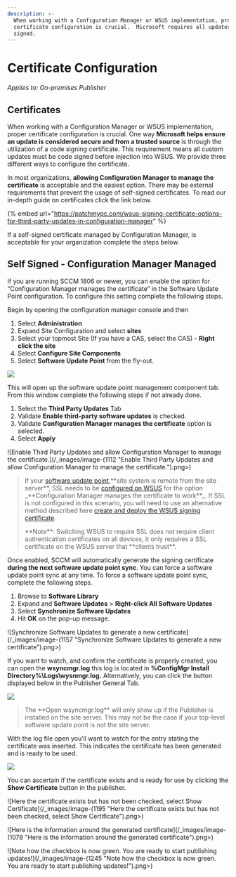 ```yaml
---
description: >-
  When working with a Configuration Manager or WSUS implementation, proper
  certificate configuration is crucial.  Microsoft requires all updates to be
  signed.
---
```


# Certificate Configuration

_Applies to: On-premises Publisher_

## Certificates

When working with a Configuration Manager or WSUS implementation, proper certificate configuration is crucial. One way **Microsoft helps ensure an update is considered secure and from a trusted source** is through the utilization of a code signing certificate. This requirement means all custom updates must be code signed before injection into WSUS. We provide three different ways to configure the certificate.&#x20;

In most organizations, **allowing Configuration Manager to manage the certificate** is acceptable and the easiest option. There may be external requirements that prevent the usage of self-signed certificates. To read our in-depth guide on certificates click the link below.

{% embed url="https://patchmypc.com/wsus-signing-certificate-options-for-third-party-updates-in-configuration-manager" %}

If a self-signed certificate managed by Configuration Manager, is acceptable for your organization complete the steps below.

## Self Signed - Configuration Manager Managed

If you are running SCCM 1806 or newer, you can enable the option for “Configuration Manager manages the certificate” in the Software Update Point configuration. To configure this setting complete the following steps.

Begin by opening the configuration manager console and then

1. Select **Administration**
2. Expand Site Configuration and select **sites**
3. Select your topmost Site (If you have a CAS, select the CAS) - **Right click the site**
4. Select **Configure Site Components**
5. Select **Software Update Point** from the fly-out.

![](/_images/image-(1194).png>)

This will open up the software update point management component tab. From this window complete the following steps if not already done.

1. Select the **Third Party Updates** Tab
2. Validate **Enable third-party software updates** is checked.&#x20;
3. Validate **Configuration Manager manages the certificate** option is selected.
4. Select **Apply**

![Enable Third  Party Updates and allow Configuration Manager to manage the certificate.](/_images/image-(1112 "Enable Third  Party Updates and allow Configuration Manager to manage the certificate.").png>)

<blockquote class="wp-block-quote">
<p>If your <a href="https://docs.microsoft.com/en-us/mem/configmgr/sum/get-started/install-a-software-update-point">software update point </a>**site system is remote from the site server**, SSL needs to be <a href="https://docs.microsoft.com/en-us/mem/configmgr/sum/get-started/software-update-point-ssl">configured on WSUS</a> for the option _**Configuration Manager manages the certificate to work**_. If SSL is not configured in this scenario, you will need to use an alternative method described here <a href="https://patchmypc.com/how-to-deploy-the-wsus-signing-certificate-for-third-party-software-updates">create and deploy the WSUS signing certificate</a>.</p>
<p>**Note**: Switching WSUS to require SSL does not require client authentication certificates on all devices, it only requires a SSL certificate on the WSUS server that **clients trust**.</p>
</blockquote>

Once enabled, SCCM will automatically generate the signing certificate **during the next software update point sync**. You can force a software update point sync at any time. To force a software update point sync, complete the following steps.&#x20;

1. Browse to **Software Library**
2. Expand  and **Software Updates** > **Right-click All Software Updates**
3. Select **Synchronize Software Updates**
4. Hit **OK** on the pop-up message.

![Synchronize Software Updates to generate a new certificate](/_images/image-(1157 "Synchronize Software Updates to generate a new certificate").png>)

If you want to watch, and confirm the certificate is properly created, you can open the **wsyncmgr.log** this log is located in **%ConfigMgr Install Directory%\Logs\wysnmgr.log.** Alternatively, you can click the button displayed below in the Publisher General Tab.&#x20;

![](/_images/image-(1172).png>)

<blockquote class="wp-block-quote">
<p>The **Open wsyncmgr.log** will only show up if the Publisher is installed on the site server. This may not be the case if your top-level software update point is not the site server.</p>
</blockquote>

With the log file open you'll want to watch for the entry stating the certificate was inserted. This indicates the certificate has been generated and is ready to be used.&#x20;

![](/_images/image-(1222).png>)

You can ascertain if the certificate exists and is ready for use by clicking the **Show Certificate** button in the publisher.

![Here the certificate exists but has not been checked, select Show Certificate](/_images/image-(1195 "Here the certificate exists but has not been checked, select Show Certificate").png>)

![Here is the information around the generated certificate](/_images/image-(1078 "Here is the information around the generated certificate").png>)

![Note how the checkbox is now green. You are ready to start publishing updates!](/_images/image-(1245 "Note how the checkbox is now green. You are ready to start publishing updates!").png>)